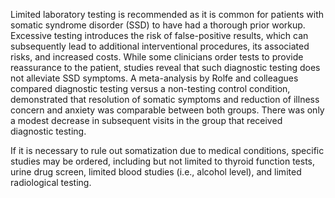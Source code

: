 Limited laboratory testing is recommended as it is common for patients with somatic syndrome disorder (SSD) to have had a thorough prior workup. Excessive testing introduces the risk of false-positive results, which can subsequently lead to additional interventional procedures, its associated risks, and increased costs. While some clinicians order tests to provide reassurance to the patient, studies reveal that such diagnostic testing does not alleviate SSD symptoms. A meta-analysis by Rolfe and colleagues compared diagnostic testing versus a non-testing control condition, demonstrated that resolution of somatic symptoms and reduction of illness concern and anxiety was comparable between both groups. There was only a modest decrease in subsequent visits in the group that received diagnostic testing.

If it is necessary to rule out somatization due to medical conditions, specific studies may be ordered, including but not limited to thyroid function tests, urine drug screen, limited blood studies (i.e., alcohol level), and limited radiological testing.